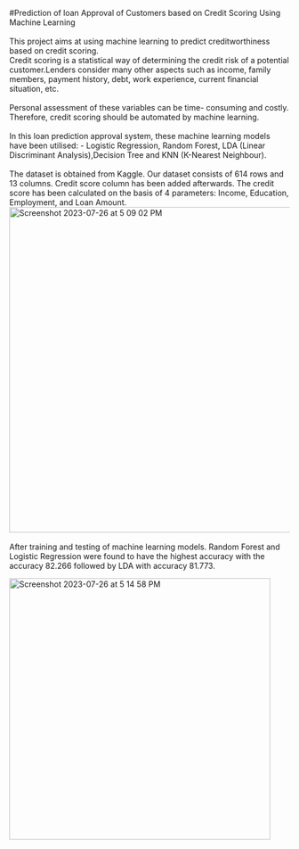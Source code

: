 #Prediction of loan Approval of Customers based on Credit Scoring Using Machine Learning<br><br>
 This project aims at using machine learning to predict creditworthiness based on credit scoring.<br>
Credit scoring is a statistical way of determining the credit risk of a potential customer.Lenders consider many other aspects such as income, family members, payment history, debt, work experience, current financial situation, etc.<br> <br>Personal assessment of these variables can be time- consuming and costly. Therefore, credit scoring should be automated by machine learning.<br><br>
In this loan prediction approval system, these machine learning models have been utilised: - Logistic Regression, Random Forest, LDA (Linear Discriminant Analysis),Decision Tree and KNN (K-Nearest Neighbour).
<br><br>
The dataset is obtained from Kaggle. Our dataset consists of 614 rows and 13 columns. Credit score column has been added afterwards. The credit score has been calculated on the basis of 4 parameters: Income, Education, Employment, and Loan Amount.
<br><img width="584" alt="Screenshot 2023-07-26 at 5 09 02 PM" src="https://github.com/dsgreen2/Prediction-of-loan-approval-of-customers-based-on-Credit-Scoring-Using-Machine-Learning/assets/106010465/083aff91-85fd-4b59-9b34-ecd4b8704e19">
<br><br>
After training and testing of machine learning models. Random Forest and Logistic Regression were found to have the highest accuracy with the accuracy 82.266 followed by LDA with accuracy 81.773.<br>

<img width="469" alt="Screenshot 2023-07-26 at 5 14 58 PM" src="https://github.com/dsgreen2/Prediction-of-loan-approval-of-customers-based-on-Credit-Scoring-Using-Machine-Learning/assets/106010465/754efcaa-a702-4d19-8f5d-6fd642e56542">


